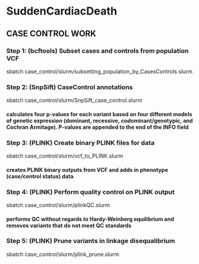 # SuddenCardiacDeath

## CASE CONTROL WORK # 

### Step 1: (bcftools) Subset cases and controls from population VCF
sbatch case_control/slurm/subsetting_population_by_CasesControls.slurm


### Step 2: (SnpSift) CaseControl annotations
sbatch case_control/slurm/SnpSift_case_control.slurm
#### calculates four p-values for each variant based on four different models of genetic expression (dominant, recessive, codominant/genotypic, and Cochran Armitage). P-values are appended to the end of the INFO field


### Step 3: (PLINK) Create binary PLINK files for data
sbatch case_control/slurm/vcf_to_PLINK.slurm
#### creates PLINK binary outputs from VCF and adds in phenotype (case/control status) data


### Step 4: (PLINK) Perform quality control on PLINK output
sbatch case_control/slurm/plinkQC.slurm
#### performs QC without regards to Hardy-Weinberg equilibrium and removes variants that do not meet QC standards


### Step 5: (PLINK) Prune variants in linkage disequalibrium 
sbatch case_control/slurm/plink_prune.slurm
